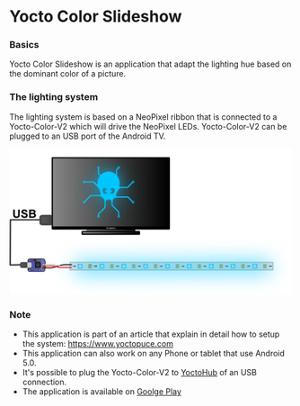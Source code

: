 Yocto Color Slideshow
=====================

### Basics 

Yocto Color Slideshow is an application that adapt the lighting hue based on the dominant 
color of a picture. 


### The lighting system 

The lighting system is based on a NeoPixel ribbon that is connected to a Yocto-Color-V2 which will 
drive the NeoPixel LEDs. Yocto-Color-V2 can be plugged to an USB port of the Android TV.
 
 ![the system](/img/system.png)

### Note
* This application is part of an article that explain in detail how to setup the system: 
https://www.yoctopuce.com
* This application can also work on any Phone or tablet that use Android 5.0.
* It's possible to plug the Yocto-Color-V2 to [YoctoHub](http://www.yoctopuce.com/EN/products/category/extensions-and-networking)
of an USB connection.
* The application is available on [Goolge Play](https://play.google.com/store/apps/details?id=com.yoctopuce.examples.coloredslideshow) 




